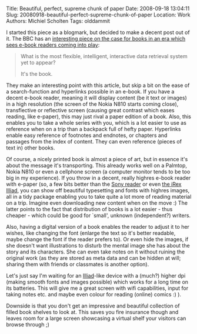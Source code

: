 Title: Beautiful, perfect, supreme chunk of paper
Date: 2008-09-18 13:04:11
Slug: 20080918-beautiful-perfect-supreme-chunk-of-paper
Location: Work
Authors: Michiel Scholten
Tags: olddammit

<p>I started this piece as a blogmark, but decided to make a decent post out of it. The BBC has an <a href="http://news.bbc.co.uk/2/hi/uk_news/magazine/7619303.stm">interesting piece on the case for books in an era which sees e-book readers coming into play</a>:</p>

<blockquote><p>What is the most flexible, intelligent, interactive data retrieval system yet to appear?</p>
<p>It's the book.</p></blockquote>

<p>They make an interesting point with this article, but skip a bit on the ease of a search-function and hyperlinks possible in an e-book. If you have a decent e-book reader, meaning it will display content (be it text or images) in a high resolution (the screen of the Nokia N810 starts coming close), transflective or reflective screen (causing great contrast which eases reading, like e-paper), this may just rival a paper edition of a book. Also, this enables you to take a whole series with you, which is a lot easier to use as reference when on a trip than a backpack full of hefty paper. Hyperlinks enable easy reference of footnotes and endnotes, or chapters and passages from the index of content. They can even reference (pieces of text in) other books.</p>

<p>Of course, a nicely printed book is almost a piece of art, but in essence it's about the message it's transporting. This already works well on a Palmtop, Nokia N810 or even a cellphone screen (a computer monitor tends to be too big in my experience). If you throw in a decent, really highres e-book reader with e-paper (so, a few bits better than the <a href="http://en.wikipedia.org/wiki/Sony_Reader">Sony reader</a> or even <a href="http://www.irextechnologies.com/products/iliad">the iRex Illiad</a>, you can show off beautiful typesetting and fonts with highres images, all in a tidy package enabling you to take quite a lot more of reading material on a trip. Imagine even downloading new content when on the move :) The latter points to the fact that distribution of books is a lot easier - thus cheaper - which could be good for `small', unknown (independent?) writers.</p>

<p>Also, having a digital version of a book enables the reader to adjust it to her wishes, like changing the font (enlarge the text so it's better readable, maybe change the font if the reader prefers to). Or even hide the images, if she doesn't want illustrations to disturb the mental image she has about the story and its characters. She can even take notes on it without ruining the original work (as they are stored as meta data and can be hidden at will; sharing them with friends or classmates is another option).</p>

<p>Let's just say I'm waiting for an <a href="http://www.irextechnologies.com/products/iliad">Illiad</a>-like device with a (much?) higher dpi (making smooth fonts and images possible) which works for a long time on its batteries. This will give me a great screen with wifi capabilities, input for taking notes etc. and maybe even colour for reading (online) comics :) ).</p>

<p>Downside is that you don't get an impressive and beautiful collection of filled book shelves to look at. This saves you fire insurance though and leaves room for a large screen showcasing a virtual shelf your visitors can browse through ;)</p>
